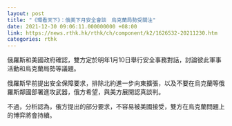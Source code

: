 ```yaml
---
layout: post
title: "《環看天下》：俄美下月安全會談　烏克蘭局勢受關注"
date: 2021-12-30 09:06:11.000000000 +08:00
link: https://news.rthk.hk/rthk/ch/component/k2/1626532-20211230.htm
categories: rthk
---
```


俄羅斯和美國政府確認，雙方定於明年1月10日舉行安全事務對話，討論彼此軍事活動和烏克蘭局勢等議題。

俄羅斯早前提出安全保障要求，排除北約進一步向東擴張，以及不要在烏克蘭等俄羅斯鄰國部署進攻武器，俄方希望，與美方展開認真談判。

不過，分析認為，俄方提出的部分要求，不容易被美國接受，雙方在烏克蘭問題上的博弈將會持續。
